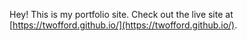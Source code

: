 Hey! This is my portfolio site. Check out the live site at [https://twofford.github.io/](https://twofford.github.io/).